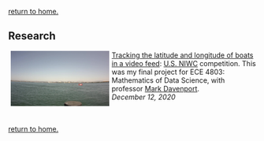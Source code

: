 [return to home.](/index.md)

## Research
<a href="/assets/pdf/ECE_4803_Final_Project.pdf"><img src="/assets/img/artifacts/ai_tracks.jpg" width="200" align="left" hspace="5"></a>
<td class="detail"><p><a href="/assets/pdf/ECE_4803_Final_Project.pdf">Tracking the latitude and longitude of boats in a video feed</a>: <a href="https://www.niwcpacific.navy.mil">U.S. NIWC</a> competition. This was my final project for ECE 4803: Mathematics of Data Science, with professor <a href="https://mdav.ece.gatech.edu/index.html">Mark Davenport</a>.<br />
  <i>December 12, 2020</i><br /></p>

<br/><br/>
<a href="/index.html">return to home.</a>
